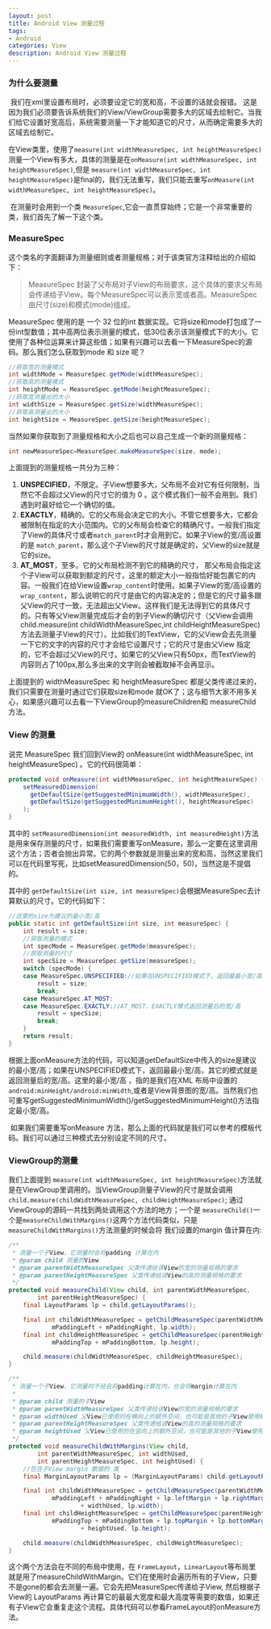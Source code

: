 ```yaml
---
layout: post
title: Android View 测量过程
tags:
- Android
categories: View
description: Android View 测量过程
---
```


###  为什么要测量

​	我们在xml里设置布局时，必须要设定它的宽和高，不设置的话就会报错。 这是因为我们必须要告诉系统我们的View/ViewGroup需要多大的区域去绘制它。当我们给它设置好宽高后，系统需要测量一下才能知道它的尺寸，从而确定需要多大的区域去绘制它。

​	在View类里，使用了`measure(int widthMeasureSpec, int heightMeasureSpec)`测量一个View有多大，具体的测量是在`onMeasure(int widthMeasureSpec, int heightMeasureSpec)`,但是 `measure(int widthMeasureSpec, int heightMeasureSpec)`是final的，我们无法重写，我们只能去重写`onMeasure(int widthMeasureSpec, int heightMeasureSpec)`。 

​	在测量时会用到一个类 `MeasureSpec`,它会一直贯穿始终；它是一个非常重要的类，我们首先了解一下这个类。

###  MeasureSpec

这个类名的字面翻译为测量细则或者测量规格；对于该类官方注释给出的介绍如下：

> MeasureSpec 封装了父布局对子View的布局要求，这个具体的要求父布局会传递给子View。每个MeasureSpec可以表示宽或者高。MeasureSpec由尺寸(size)和模式(mode)组成。

MeasureSpec 使用的是 一个 32 位的int 数据实现。它将size和mode打包成了一份int型数值；其中高两位表示测量的模式，低30位表示该测量模式下的大小。它使用了各种位运算来计算这些值；如果有兴趣可以去看一下MeasureSpec的源码。那么我们怎么获取到mode 和 size 呢？

```Java
//获取宽的测量模式
int widthMode = MeasureSpec.getMode(widthMeasureSpec);
//获取高的测量模式
int heightMode = MeasureSpec.getMode(heightMeasureSpec);
//获取宽测量出的大小
int widthSize = MeasureSpec.getSize(widthMeasureSpec);
//获取高测量出的大小
int heightSize = MeasureSpec.getSize(heightMeasureSpec);
```

​	当然如果你获取到了测量规格和大小之后也可以自己生成一个新的测量规格：

```java
int newMeasureSpec=MeasureSpec.makeMeasureSpec(size, mode);
```

上面提到的测量规格一共分为三种：

1. **UNSPECIFIED**，不限定。子View想要多大，父布局不会对它有任何限制，当然它不会超过父View的尺寸它的值为 0 。这个模式我们一般不会用到。我们遇到时最好给它一个确切的值。
2. **EXACTLY**，精确的。它的父布局会决定它的大小。不管它想要多大，它都会被限制在指定的大小范围内。它的父布局会检查它的精确尺寸。一般我们指定了View的具体尺寸或者`match_parent`时才会用到它。如果子View的宽/高设置的是 `match_parent`，那么这个子View的尺寸就是确定的，父View的size就是它的size。
3. **AT_MOST**，至多。它的父布局检测不到它的精确的尺寸， 那父布局会指定这个子View可以获取到额定的尺寸，这里的额定大小一般指恰好能包裹它的内容。一般我们在给View设置`wrap_content`时使用。如果子View的宽/高设置的`wrap_content`，那么说明它的尺寸是由它的内容决定的；但是它的尺寸最多跟父View的尺寸一致，无法超出父View。这样我们是无法得到它的具体尺寸的。只有等父View测量完成后才会的到子View的确切尺寸（父View会调用child.measure(int childWidthMeasureSpec,int childHeightMeasureSpec)方法去测量子View的尺寸）。比如我们的TextView，它的父View会去先测量一下它的文字的内容的尺寸才会给它设置尺寸；它的尺寸是由父View 指定的，它不会超过父View的尺寸。如果它的父View只有50px，而TextView的内容则占了100px,那么多出来的文字则会被截取掉不会再显示。


上面提到的 widthMeasureSpec 和 heightMeasureSpec 都是父类传递过来的，我们只需要在测量时通过它们获取size和mode  就OK了；这与细节大家不用多关心，如果感兴趣可以去看一下ViewGroup的measureChildren和 measureChild方法。

### View 的测量

 说完 MeasureSpec 我们回到View的 onMeasure(int widthMeasureSpec, int heightMeasureSpec) 。它的代码很简单：

```Java
protected void onMeasure(int widthMeasureSpec, int heightMeasureSpec) {
    setMeasuredDimension(
      getDefaultSize(getSuggestedMinimumWidth(), widthMeasureSpec),
      getDefaultSize(getSuggestedMinimumHeight(), heightMeasureSpec)
    );
}		
```

其中的 `setMeasuredDimension(int measuredWidth, int measuredHeight)`方法是用来保存测量的尺寸，如果我们需要重写onMeasure，那么一定要在这里调用这个方法；否者会抛出异常。它的两个参数就是测量出来的宽和高，当然这里我们可以在代码里写死，比如setMeasuredDimension(50，50)，当然这是不提倡的。

其中的 `getDefaultSize(int size, int measureSpec)`会根据MeasureSpec去计算默认的尺寸。它的代码如下：

```Java
//这里的size为建议的最小宽/高
public static int getDefaultSize(int size, int measureSpec) {
    int result = size;
	//获取测量的模式
    int specMode = MeasureSpec.getMode(measureSpec);
    //获取测量的尺寸
    int specSize = MeasureSpec.getSize(measureSpec);
    switch (specMode) {
    case MeasureSpec.UNSPECIFIED://如果在UNSPECIFIED模式下，返回最最小宽/高
        result = size;
        break;
    case MeasureSpec.AT_MOST:
    case MeasureSpec.EXACTLY://AT_MOST、EXACTLY模式返回测量后的宽/高
        result = specSize;
        break;
    }
    return result;
}
```

根据上面onMeasure方法的代码，可以知道getDefaultSize中传入的size是建议的最小宽/高；如果在UNSPECIFIED模式下，返回最最小宽/高，其它的模式就是返回测量后的宽/高。这里的最小宽/高 ，指的是我们在XML 布局中设置的 `android:minHeight/android:minWidth`,或者是View背景图的宽/高。当然我们也可重写getSuggestedMinimumWidth()/getSuggestedMinimumHeight()方法指定最小宽/高。

​	如果我们需要重写onMeasure 方法，那么上面的代码就是我们可以参考的模板代码。我们可以通过三种模式去分别设定不同的尺寸。

### ViewGroup的测量

我们上面提到 `measure(int widthMeasureSpec, int heightMeasureSpec)`方法就是在ViewGroup里调用的。当ViewGroup测量子View的尺寸是就会调用 `child.measure(childWidthMeasureSpec, childHeightMeasureSpec)`; 通过ViewGroup的源码一共找到两处调用这个方法的地方；一个是 `measureChild()`一个是`measureChildWithMargins()`这两个方法代码类似，只是`measureChildWithMargins()`方法测量的时候会将 我们设置的margin 值计算在内:

```java
/**
 * 测量一个子View，它测量时会将padding 计算在内
 * @param child 测量的View
 * @param parentWidthMeasureSpec 父类传递给该View的宽的测量规格的要求
 * @param parentHeightMeasureSpec 父类传递给该View的高的测量规格的要求
 */
protected void measureChild(View child, int parentWidthMeasureSpec,
        int parentHeightMeasureSpec) {
    final LayoutParams lp = child.getLayoutParams();

    final int childWidthMeasureSpec = getChildMeasureSpec(parentWidthMeasureSpec,
            mPaddingLeft + mPaddingRight, lp.width);
    final int childHeightMeasureSpec = getChildMeasureSpec(parentHeightMeasureSpec,
            mPaddingTop + mPaddingBottom, lp.height);

    child.measure(childWidthMeasureSpec, childHeightMeasureSpec);
}

/**
 * 测量一个子View，它测量时不经会将padding计算在内，也会将margin计算在内
 *
 * @param child 测量的子View
 * @param parentWidthMeasureSpec 父类传递给该View的宽的测量规格的要求
 * @param widthUsed 父View已使用的在横向上的额外空间，也可能是其他的子View使用横向上的额外空间
 * @param parentHeightMeasureSpec 父类传递给该View的高的测量规格的要求
 * @param heightUsed 父View已使用的在竖向上的额外空间，也可能是其他的子View使用的竖向上的额外空间
 */
protected void measureChildWithMargins(View child,
        int parentWidthMeasureSpec, int widthUsed,
        int parentHeightMeasureSpec, int heightUsed) {
    //包含子View margin 数据的 类
    final MarginLayoutParams lp = (MarginLayoutParams) child.getLayoutParams();

    final int childWidthMeasureSpec = getChildMeasureSpec(parentWidthMeasureSpec,
            mPaddingLeft + mPaddingRight + lp.leftMargin + lp.rightMargin
                    + widthUsed, lp.width);
    final int childHeightMeasureSpec = getChildMeasureSpec(parentHeightMeasureSpec,
            mPaddingTop + mPaddingBottom + lp.topMargin + lp.bottomMargin
                    + heightUsed, lp.height);

    child.measure(childWidthMeasureSpec, childHeightMeasureSpec);
}
```

这个两个方法会在不同的布局中使用，在 `FrameLayout`，`LinearLayout`等布局里就是用了measureChildWithMargin。它们在使用时会遍历所有的子View，只要不是gone的都会去测量一遍。它会先把MeasureSpec传递给子View, 然后根据子View的 LayoutParams 再计算它的最最大宽度和最大高度等需要的数值，如果还有子View它会重复走这个流程。具体代码可以参看FrameLayout的onMeasure方法。
